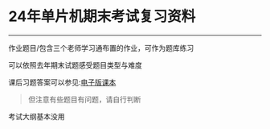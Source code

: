 # 24年单片机期末考试复习资料
---
作业题目/包含三个老师学习通布置的作业，可作为题库练习

可以依照去年期末试题感受题目类型与难度

课后习题答案可以参见:[电子版课本](http://51mcu.cn/dpj5/)
> 但注意有些题目有问题，请自行判断

考试大纲基本没用